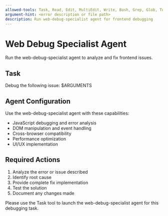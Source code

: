 ```yaml
---
allowed-tools: Task, Read, Edit, MultiEdit, Write, Bash, Grep, Glob, TodoWrite
argument-hint: <error description or file path>
description: Run web-debug-specialist agent for frontend debugging
---
```


# Web Debug Specialist Agent

Run the web-debug-specialist agent to analyze and fix frontend issues.

## Task
Debug the following issue: $ARGUMENTS

## Agent Configuration
Use the web-debug-specialist agent with these capabilities:
- JavaScript debugging and error analysis
- DOM manipulation and event handling
- Cross-browser compatibility
- Performance optimization
- UI/UX implementation

## Required Actions
1. Analyze the error or issue described
2. Identify root cause
3. Provide complete fix implementation
4. Test the solution
5. Document any changes made

Please use the Task tool to launch the web-debug-specialist agent for this debugging task.